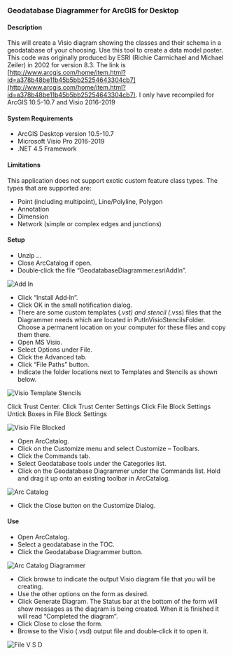 ﻿### Geodatabase Diagrammer for ArcGIS for Desktop

#### Description
This will create a Visio diagram showing the classes and their schema in a geodatabase of your choosing. Use this tool to create a data model poster.
This code was originally produced by ESRI (Richie Carmichael and Michael Zeiler) in 2002 for version 8.3.
The link is [http://www.arcgis.com/home/item.html?id=a378b48be11b45b5bb25254643304cb7](http://www.arcgis.com/home/item.html?id=a378b48be11b45b5bb25254643304cb7).
I only have recompiled for ArcGIS 10.5-10.7 and Visio 2016-2019

#### System Requirements

- ArcGIS Desktop version 10.5-10.7
- Microsoft Visio Pro 2016-2019
- .NET 4.5 Framework

#### Limitations
This application does not support exotic custom feature class types. The types that are supported are:

- Point (including multipoint), Line/Polyline, Polygon
- Annotation
- Dimension
- Network (simple or complex edges and junctions)

#### Setup

- Unzip …
- Close ArcCatalog if open.
- Double‐click the file “GeodatabaseDiagrammer.esriAddIn”. 

![Add In](Images/AddIn.PNG)

- Click “Install Add‐In”.
- Click OK in the small notification dialog.
- There are some custom templates (*.vst) and stencil (*.vss) files that the Diagrammer needs
which are located in PutInVisioStencilsFolder. Choose a permanent location on
your computer for these files and copy them there.
- Open MS Visio.
- Select Options under File.
- Click the Advanced tab.
- Click “File Paths” button.
- Indicate the folder locations next to Templates and Stencils as shown below.

![Visio Template Stencils](Images/VisioTemplateStencils.PNG)

Click Trust Center.
Click Trust Center Settings
Click File Block Settings
Untick Boxes in File Block Settings 

![Visio File Blocked](Images/VisioFileBlock.PNG)

- Open ArcCatalog.
- Click on the Customize menu and select Customize – Toolbars.
- Click the Commands tab.
- Select Geodatabase tools under the Categories list.
- Click on the Geodatabase Diagrammer under the Commands list. Hold and drag it up onto an
existing toolbar in ArcCatalog.

![Arc Catalog](Images/ArcCatalog.PNG)

- Click the Close button on the Customize Dialog.

#### Use

- Open ArcCatalog.
- Select a geodatabase in the TOC.
- Click the Geodatabase Diagrammer button.

![Arc Catalog Diagrammer](Images/ArcCatalogDiagrammer.PNG)

- Click browse to indicate the output Visio diagram file that you will be creating.
- Use the other options on the form as desired.
- Click Generate Diagram.
The Status bar at the bottom of the form will show messages as the diagram is being created.
When it is finished it will read “Completed the diagram”.
- Click Close to close the form.
- Browse to the Visio (.vsd) output file and double‐click it to open it.

![File V S D](Images/FileVSD.PNG)
